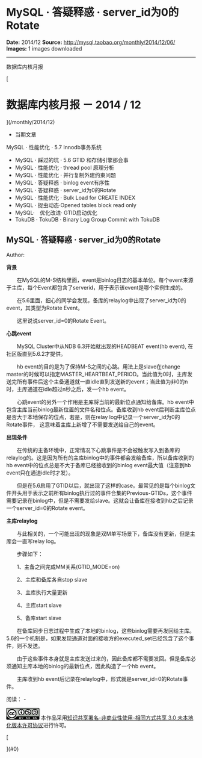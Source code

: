 # MySQL · 答疑释惑 · server_id为0的Rotate

**Date:** 2014/12
**Source:** http://mysql.taobao.org/monthly/2014/12/06/
**Images:** 1 images downloaded

---

数据库内核月报

 [
 # 数据库内核月报 － 2014 / 12
 ](/monthly/2014/12)

 * 当期文章

 MySQL · 性能优化 · 5.7 Innodb事务系统
* MySQL · 踩过的坑 · 5.6 GTID 和存储引擎那会事
* MySQL · 性能优化 · thread pool 原理分析
* MySQL · 性能优化 · 并行复制外建约束问题
* MySQL · 答疑释惑 · binlog event有序性
* MySQL · 答疑释惑 · server_id为0的Rotate
* MySQL · 性能优化 · Bulk Load for CREATE INDEX
* MySQL · 捉虫动态·Opened tables block read only
* MySQL·　优化改进· GTID启动优化
* TokuDB · TokuDB · Binary Log Group Commit with TokuDB

 ## MySQL · 答疑释惑 · server_id为0的Rotate 
 Author: 

 **背景**

　　在MySQL的M-S结构里面，event是binlog日志的基本单位。每个event来源于主库，每个Event都包含了serverid，用于表示该event是哪个实例生成的。

　　在5.6里面，细心的同学会发现，备库的relaylog中出现了server_id为0的event，其类型为Rotate Event。

　　这里说说server_id=0的Rotate Event。

**心跳event**

　　MySQL Cluster中从NDB 6.3开始就出现的HEADBEAT event(hb event), 在社区版直到5.6.2才提供。

　　hb event的目的是为了保持M-S之间的心跳。用法上是slave在change master的时候可以指定MASTER_HEARTBEAT_PERIOD。当此值为0时，主库发送完所有事件后这个主备通道就一直idle直到发送新的event；当此值为非0的n时，主库通道在idle超过n秒之后，发一个hb event。

　　心跳event的另外一个作用是主库将当前的最新位点通知给备库。hb event中包含主库当前binlog最新位置的文件名和位点。备库收到hb event后判断主库位点是否大于本地保存的位点，若是，则在relay log中记录一个server_id为0的Rotate事件， 这意味着主库上新增了不需要发送给自己的event。

**出现条件**

　　在传统的主备环境中，正常情况下心跳事件是不会被触发写入到备库的relaylog的。这是因为所有的主库binlog中的事件都会发给备库，所以备库收到的hb event中的位点总是不大于备库已经接收到的binlog event最大值（注意到hb event只在通道idle时才发）。

　　但是在5.6启用了GTID以后，就出现了这样的case。最常见的是每个binlog文件开头用于表示之前所有binlog执行过的事件合集的Previous-GTIDs，这个事件需要记录在binlog中，但是不需要发给slave。这就会让备库在接收到hb之后记录一个server_id=0的Rotate event。

**主库relaylog**

　　与此相关的，一个可能出现的现象是双M单写场景下，备库没有更新，但是主库会一直写relay log。

　　步骤如下：

　　1、主备之间完成MM关系(GTID_MODE=on)

　　2、主库和备库各自stop slave

　　3、主库执行大量更新

　　4、主库start slave

　　5、备库start slave

　　在备库同步日志过程中生成了本地的binlog，这些binlog需要再发回给主库。5.6的一个机制是，如果发现通道对面的接收方的executed_set已经包含了这个事件，则不发送。

　　由于这些事件本身就是主库发送过来的，因此备库都不需要发回。但是备库必须通知主库本地的binlog的最新位点，因此构造了一个hb event。

　　主库收到hb event后记录在relaylog中，形式就是server_id=0的Rotate事件。

 阅读： - 

[![知识共享许可协议](.img/8232d49bd3e9_88x31.png)](http://creativecommons.org/licenses/by-nc-sa/3.0/)
本作品采用[知识共享署名-非商业性使用-相同方式共享 3.0 未本地化版本许可协议](http://creativecommons.org/licenses/by-nc-sa/3.0/)进行许可。

 [

 ](#0)